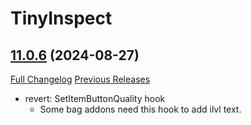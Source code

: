 # TinyInspect

## [11.0.6](https://github.com/Witnesscm/TinyInspect/tree/11.0.6) (2024-08-27)
[Full Changelog](https://github.com/Witnesscm/TinyInspect/compare/11.0.5...11.0.6) [Previous Releases](https://github.com/Witnesscm/TinyInspect/releases)

- revert: SetItemButtonQuality hook  
    - Some bag addons need this hook to add ilvl text.  
